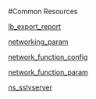 #Common Resources

[lb_export_report](../common-resources/lb_export_report.md)
[networking_param](../common-resources/networking_param.md)
[network_function_config](../common-resources/network_function_config.md)
[network_function_param](../common-resources/network_function_param.md)
[ns_sslvserver](../common-resources/ns_sslvserver.md)


